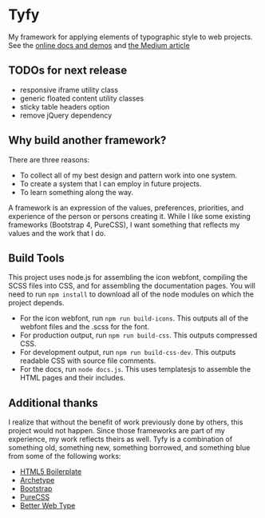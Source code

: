 # Tyfy

My framework for applying elements of typographic style to web projects. See the [online docs and demos](http://aaronpinero.net/tyfy/docs/index.html) and [the Medium article](https://medium.com/@aaronpinero/why-tyfy-1665e36b4f94.)

## TODOs for next release

* responsive iframe utility class
* generic floated content utility classes
* sticky table headers option
* remove jQuery dependency

## Why build another framework?

There are three reasons:

* To collect all of my best design and pattern work into one system.
* To create a system that I can employ in future projects.
* To learn something along the way.

A framework is an expression of the values, preferences, priorities, and experience of the person or persons creating it. While I like some existing frameworks (Bootstrap 4, PureCSS), I want  something that reflects my values and the work that I do.

## Build Tools

This project uses node.js for assembling the icon webfont, compiling the SCSS files into CSS, and for assembling the documentation pages. You will need to run `npm install` to download all of the node modules on which the project depends.

* For the icon webfont, run `npm run build-icons`. This outputs all of the webfont files and the .scss for the font.
* For production output, run `npm run build-css`. This outputs compressed CSS.
* For development output, run `npm run build-css-dev`. This outputs readable CSS with source file comments.
* For the docs, run `node docs.js`. This uses templatesjs to assemble the HTML pages and their includes.

## Additional thanks

I realize that without the benefit of work previously done by others, this project would not happen. Since those frameworks are part of my experience, my work reflects theirs as well. Tyfy is a combination of something old, something new, something borrowed, and something blue from some of the following works:

* [HTML5 Boilerplate](https://html5boilerplate.com)
* [Archetype](https://archetypeapp.com)
* [Bootstrap](https://getbootstrap.com)
* [PureCSS](https://purecss.io)
* [Better Web Type](https://betterwebtype.com)
